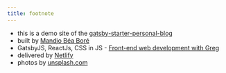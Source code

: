 ```yaml
---
title: footnote
---
```


- this is a demo site of the [gatsby-starter-personal-blog](https://github.com/greglobinski/gatsby-starter-personal-blog)
- built by [Mandjo Béa Boré](https://www.greglobinski.com)
- GatsbyJS, ReactJs, CSS in JS - [Front-end web development with Greg](https://dev.greglobinski.com)
- delivered by [Netlify](https://www.netlify.com/)
- photos by [unsplash.com](https://unsplash.com)
